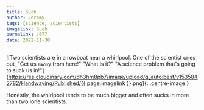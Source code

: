 ```yaml
---
title: Suck
author: Jeremy
tags: [science, scientists]
imagelink: Suck
permalink: /677
date: 2022-11-30
---
```


![Two scientists are in a rowboat near a whirlpool. One of the scientist cries out, "Get us away from here!" "What is it?" "A science problem that's going to suck us in!"](https://res.cloudinary.com/dh3hm8pb7/image/upload/q_auto:best/v1535842782/Handwaving/Published/{{ page.imagelink }}.png){: .centre-image }

Honestly, the whirlpool tends to be much bigger and often sucks in more than two lone scientists.
